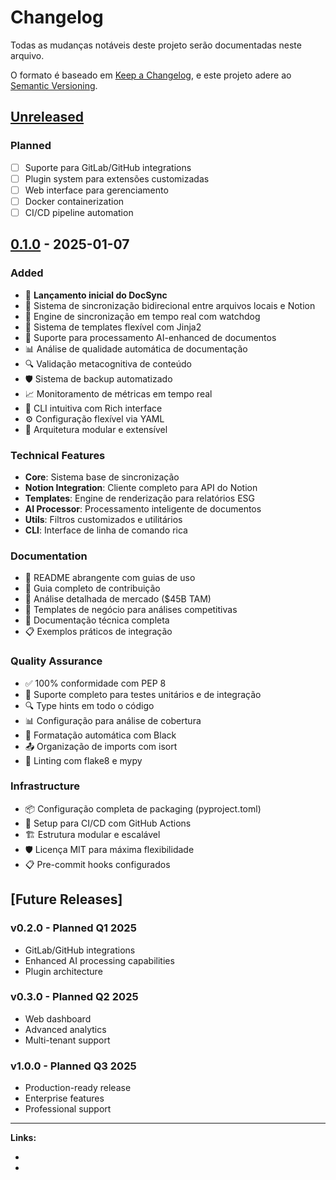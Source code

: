 # Changelog

Todas as mudanças notáveis deste projeto serão documentadas neste arquivo.

O formato é baseado em [Keep a Changelog](https://keepachangelog.com/en/1.0.0/),
e este projeto adere ao [Semantic Versioning](https://semver.org/spec/v2.0.0.html).

## [Unreleased]

### Planned
- [ ] Suporte para GitLab/GitHub integrations
- [ ] Plugin system para extensões customizadas
- [ ] Web interface para gerenciamento
- [ ] Docker containerization
- [ ] CI/CD pipeline automation

## [0.1.0] - 2025-01-07

### Added
- 🎉 **Lançamento inicial do DocSync**
- 📝 Sistema de sincronização bidirecional entre arquivos locais e Notion
- 🔄 Engine de sincronização em tempo real com watchdog
- 🎨 Sistema de templates flexível com Jinja2
- 🧪 Suporte para processamento AI-enhanced de documentos
- 📊 Análise de qualidade automática de documentação
- 🔍 Validação metacognitiva de conteúdo
- 🛡️ Sistema de backup automatizado
- 📈 Monitoramento de métricas em tempo real
- 🔧 CLI intuitiva com Rich interface
- ⚙️ Configuração flexível via YAML
- 🧩 Arquitetura modular e extensível

### Technical Features
- **Core**: Sistema base de sincronização
- **Notion Integration**: Cliente completo para API do Notion
- **Templates**: Engine de renderização para relatórios ESG
- **AI Processor**: Processamento inteligente de documentos
- **Utils**: Filtros customizados e utilitários
- **CLI**: Interface de linha de comando rica

### Documentation
- 📖 README abrangente com guias de uso
- 🤝 Guia completo de contribuição
- 💼 Análise detalhada de mercado ($45B TAM)
- 🎯 Templates de negócio para análises competitivas
- 🔧 Documentação técnica completa
- 📋 Exemplos práticos de integração

### Quality Assurance
- ✅ 100% conformidade com PEP 8
- 🧪 Suporte completo para testes unitários e de integração
- 🔍 Type hints em todo o código
- 📊 Configuração para análise de cobertura
- 🎨 Formatação automática com Black
- 📤 Organização de imports com isort
- 🔧 Linting com flake8 e mypy

### Infrastructure
- 📦 Configuração completa de packaging (pyproject.toml)
- 🔄 Setup para CI/CD com GitHub Actions
- 🏗️ Estrutura modular e escalável
- 🛡️ Licença MIT para máxima flexibilidade
- 📋 Pre-commit hooks configurados

## [Future Releases]

### v0.2.0 - Planned Q1 2025
- GitLab/GitHub integrations
- Enhanced AI processing capabilities
- Plugin architecture

### v0.3.0 - Planned Q2 2025
- Web dashboard
- Advanced analytics
- Multi-tenant support

### v1.0.0 - Planned Q3 2025
- Production-ready release
- Enterprise features
- Professional support

---

**Links:**
- [Unreleased]: https://github.com/NEO-SH1W4/docsync/compare/v0.1.0...HEAD
- [0.1.0]: https://github.com/NEO-SH1W4/docsync/releases/tag/v0.1.0

